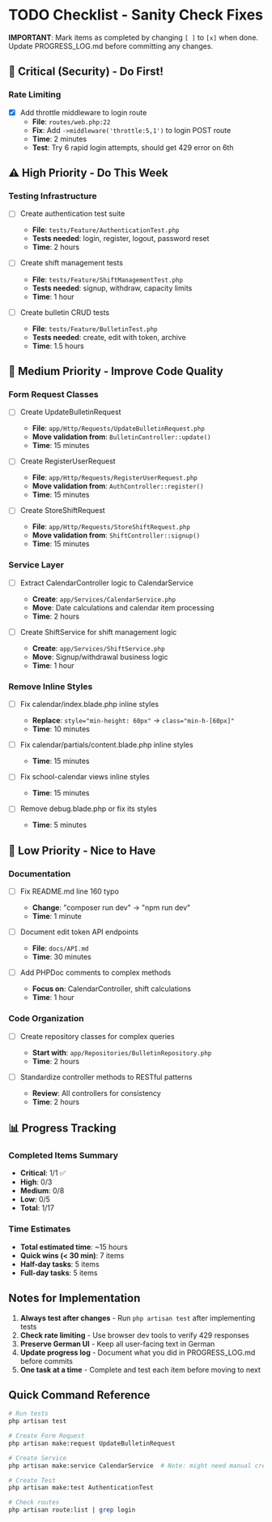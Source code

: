 # TODO Checklist - Sanity Check Fixes

**IMPORTANT**: Mark items as completed by changing `[ ]` to `[x]` when done. Update PROGRESS_LOG.md before committing any changes.

## 🚨 Critical (Security) - Do First!

### Rate Limiting
- [x] Add throttle middleware to login route
  - **File**: `routes/web.php:22`
  - **Fix**: Add `->middleware('throttle:5,1')` to login POST route
  - **Time**: 2 minutes
  - **Test**: Try 6 rapid login attempts, should get 429 error on 6th

## ⚠️ High Priority - Do This Week

### Testing Infrastructure
- [ ] Create authentication test suite
  - **File**: `tests/Feature/AuthenticationTest.php`
  - **Tests needed**: login, register, logout, password reset
  - **Time**: 2 hours

- [ ] Create shift management tests
  - **File**: `tests/Feature/ShiftManagementTest.php`
  - **Tests needed**: signup, withdraw, capacity limits
  - **Time**: 1 hour

- [ ] Create bulletin CRUD tests
  - **File**: `tests/Feature/BulletinTest.php`
  - **Tests needed**: create, edit with token, archive
  - **Time**: 1.5 hours

## 📝 Medium Priority - Improve Code Quality

### Form Request Classes
- [ ] Create UpdateBulletinRequest
  - **File**: `app/Http/Requests/UpdateBulletinRequest.php`
  - **Move validation from**: `BulletinController::update()`
  - **Time**: 15 minutes

- [ ] Create RegisterUserRequest
  - **File**: `app/Http/Requests/RegisterUserRequest.php`
  - **Move validation from**: `AuthController::register()`
  - **Time**: 15 minutes

- [ ] Create StoreShiftRequest
  - **File**: `app/Http/Requests/StoreShiftRequest.php`
  - **Move validation from**: `ShiftController::signup()`
  - **Time**: 15 minutes

### Service Layer
- [ ] Extract CalendarController logic to CalendarService
  - **Create**: `app/Services/CalendarService.php`
  - **Move**: Date calculations and calendar item processing
  - **Time**: 2 hours

- [ ] Create ShiftService for shift management logic
  - **Create**: `app/Services/ShiftService.php`
  - **Move**: Signup/withdrawal business logic
  - **Time**: 1 hour

### Remove Inline Styles
- [ ] Fix calendar/index.blade.php inline styles
  - **Replace**: `style="min-height: 60px"` → `class="min-h-[60px]"`
  - **Time**: 10 minutes

- [ ] Fix calendar/partials/content.blade.php inline styles
  - **Time**: 15 minutes

- [ ] Fix school-calendar views inline styles
  - **Time**: 15 minutes

- [ ] Remove debug.blade.php or fix its styles
  - **Time**: 5 minutes

## 🔧 Low Priority - Nice to Have

### Documentation
- [ ] Fix README.md line 160 typo
  - **Change**: "composer run dev" → "npm run dev"
  - **Time**: 1 minute

- [ ] Document edit token API endpoints
  - **File**: `docs/API.md`
  - **Time**: 30 minutes

- [ ] Add PHPDoc comments to complex methods
  - **Focus on**: CalendarController, shift calculations
  - **Time**: 1 hour

### Code Organization
- [ ] Create repository classes for complex queries
  - **Start with**: `app/Repositories/BulletinRepository.php`
  - **Time**: 2 hours

- [ ] Standardize controller methods to RESTful patterns
  - **Review**: All controllers for consistency
  - **Time**: 2 hours

## 📊 Progress Tracking

### Completed Items Summary
- **Critical**: 1/1 ✅
- **High**: 0/3
- **Medium**: 0/8
- **Low**: 0/5
- **Total**: 1/17

### Time Estimates
- **Total estimated time**: ~15 hours
- **Quick wins (< 30 min)**: 7 items
- **Half-day tasks**: 5 items
- **Full-day tasks**: 5 items

## Notes for Implementation

1. **Always test after changes** - Run `php artisan test` after implementing tests
2. **Check rate limiting** - Use browser dev tools to verify 429 responses
3. **Preserve German UI** - Keep all user-facing text in German
4. **Update progress log** - Document what you did in PROGRESS_LOG.md before commits
5. **One task at a time** - Complete and test each item before moving to next

## Quick Command Reference

```bash
# Run tests
php artisan test

# Create Form Request
php artisan make:request UpdateBulletinRequest

# Create Service
php artisan make:service CalendarService  # Note: might need manual creation

# Create Test
php artisan make:test AuthenticationTest

# Check routes
php artisan route:list | grep login
```